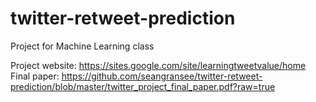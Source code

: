 twitter-retweet-prediction
==========================

Project for Machine Learning class

Project website: https://sites.google.com/site/learningtweetvalue/home
Final paper: https://github.com/seangransee/twitter-retweet-prediction/blob/master/twitter_project_final_paper.pdf?raw=true
